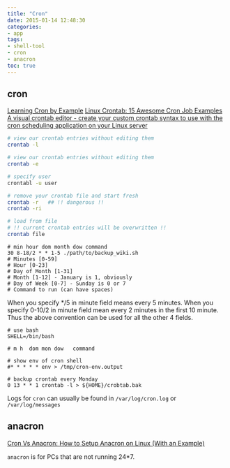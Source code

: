 ```yaml
---
title: "Cron"
date: 2015-01-14 12:48:30
categories:
- app
tags:
- shell-tool
- cron
- anacron
toc: true
---
```


## cron

[Learning Cron by Example](http://www.marksanborn.net/linux/learning-cron-by-example/)
[Linux Crontab: 15 Awesome Cron Job Examples](http://www.thegeekstuff.com/2009/06/15-practical-crontab-examples/)
[A visual crontab editor - create your custom crontab syntax to use with the cron scheduling application on your Linux server](http://www.corntab.com/pages/crontab-gui)

```sh
# view our crontab entries without editing them
crontab -l

# view our crontab entries without editing them
crontab -e

# specify user
crontabl -u user

# remove your crontab file and start fresh
crontab -r   ## !! dangerous !!
crontab -ri

# load from file
# !! current crontab entries will be overwritten !!
crontab file
```

```
# min hour dom month dow command
30 8-18/2 * * 1-5 ./path/to/backup_wiki.sh
# Minutes [0-59]
# Hour [0-23]
# Day of Month [1-31]
# Month [1-12] - January is 1, obviously
# Day of Week [0-7] - Sunday is 0 or 7
# Command to run (can have spaces)
```

When you specify */5 in minute field means every 5 minutes.
When you specify 0-10/2 in minute field mean every 2 minutes in the first 10 minute.
Thus the above convention can be used for all the other 4 fields.

```
# use bash
SHELL=/bin/bash

# m h  dom mon dow   command

# show env of cron shell
#* * * * * env > /tmp/cron-env.output

# backup crontab every Monday
0 13 * * 1 crontab -l > ${HOME}/crobtab.bak
```

Logs for `cron` can usually be found in `/var/log/cron.log` or `/var/log/messages`

## anacron

[Cron Vs Anacron: How to Setup Anacron on Linux (With an Example)](http://www.thegeekstuff.com/2011/05/anacron-examples/)

`anacron` is for PCs that are not running 24*7.
